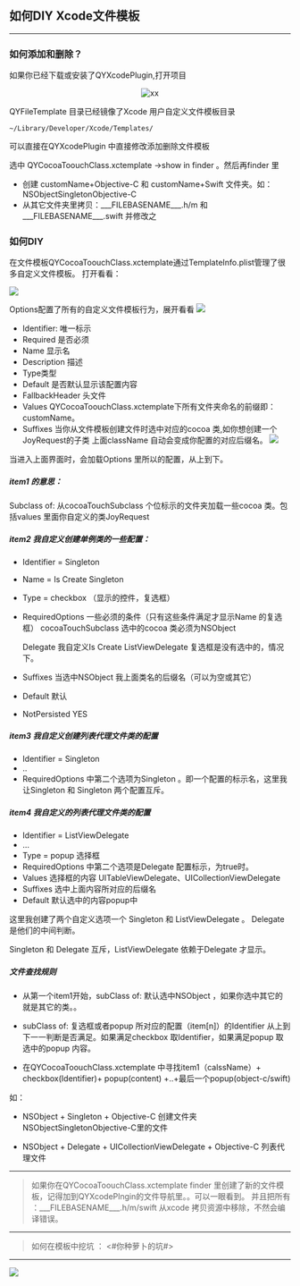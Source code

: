 ## 如何DIY Xcode文件模板
---
### 如何添加和删除？
如果你已经下载或安装了QYXcodePlugin,打开项目
 <div align='center'>

 ![xx](http://gitlab.dev/TangBin/QYXcodePlugIn/raw/master/fileTemplte/fileTemplt.png)
</div>

QYFileTemplate 目录已经镜像了Xcode 用户自定义文件模板目录

	~/Library/Developer/Xcode/Templates/

可以直接在QYXcodePlugin 中直接修改添加删除文件模板

选中 QYCocoaToouchClass.xctemplate ->show  in finder 。然后再finder 里 

- 创建 customName+Objective-C 和 customName+Swift 文件夹。如：NSObjectSingletonObjective-C
- 从其它文件夹里拷贝：\_\_\_FILEBASENAME\_\_\_\.h/m 和 \_\_\_FILEBASENAME\_\_\_.swift 并修改之


### 如何DIY

在文件模板QYCocoaToouchClass.xctemplate通过TemplateInfo.plist管理了很多自定义文件模板。
打开看看：

![](http://gitlab.dev/TangBin/QYXcodePlugIn/raw/master/fileTemplte/templtPlist.png)

Options配置了所有的自定义文件模板行为，展开看看
![](http://gitlab.dev/TangBin/QYXcodePlugIn/raw/master/fileTemplte/templtPlist1.png)

- Identifier: 唯一标示
- Required 是否必须
- Name 显示名
- Description 描述
- Type类型
- Default 是否默认显示该配置内容
- FallbackHeader 头文件
- Values QYCocoaToouchClass.xctemplate下所有文件夹命名的前缀即：customName。
- Suffixes 当你从文件模板创建文件时选中对应的cocoa 类,如你想创建一个JoyRequest的子类
上面className 自动会变成你配置的对应后缀名。
  ![](http://gitlab.dev/TangBin/QYXcodePlugIn/raw/master/fileTemplte/templtPlist2.png)
  
  
当进入上面界面时，会加载Options 里所以的配置，从上到下。

##### item1 的意思： 

   Subclass of: 从cocoaTouchSubclass 个位标示的文件夹加载一些cocoa 类。包括values 里面你自定义的类JoyRequest

##### item2 我自定义创建单例类的一些配置：

 - Identifier = Singleton
 - Name = Is Create Singleton
 - Type = checkbox （显示的控件，复选框）
 - RequiredOptions 一些必须的条件（只有这些条件满足才显示Name 的复选框）
   cocoaTouchSubclass 选中的cocoa 类必须为NSObject 
   
   Delegate 我自定义Is Create ListViewDelegate 复选框是没有选中的，情况下。

 - Suffixes 当选中NSObject 我上面类名的后缀名（可以为空或其它） 
 - Default 默认
 - NotPersisted YES

##### item3 我自定义创建列表代理文件类的配置

  - Identifier = Singleton
  - ..
  - RequiredOptions 中第二个选项为Singleton 。即一个配置的标示名，这里我让Singleton 和  Singleton 两个配置互斥。

##### item4 我自定义的列表代理文件类的配置

   - Identifier = ListViewDelegate
   - ...
   - Type = popup 选择框
   - RequiredOptions 中第二个选项是Delegate 配置标示，为true时。
   - Values  选择框的内容
     UITableViewDelegate、UICollectionViewDelegate
   - Suffixes 选中上面内容所对应的后缀名
   - Default 默认选中的内容popup中
   


这里我创建了两个自定义选项一个 Singleton  和  ListViewDelegate 。
Delegate 是他们的中间判断。

Singleton 和  Delegate 互斥，ListViewDelegate 依赖于Delegate 才显示。

##### 文件查找规则

 - 从第一个item1开始，subClass of: 默认选中NSObject ，如果你选中其它的就是其它的类。。
 - subClass of:  复选框或者popup 所对应的配置（item[n]）的Identifier 从上到下一一判断是否满足。如果满足checkbox 取Identifier，如果满足popup 取选中的popup 内容。 
   
 - 在QYCocoaToouchClass.xctemplate 中寻找item1（calssName）+ checkbox(Identifier)+ popup(content) +..+最后一个popup(object-c/swift)  
 
 如：
  
 - NSObject + Singleton + Objective-C 创建文件夹NSObjectSingletonObjective-C里的文件
 
 -  NSObject + Delegate + UICollectionViewDelegate + Objective-C 列表代理文件
 
 
 ---
 > 如果你在QYCocoaToouchClass.xctemplate finder 里创建了新的文件模板，记得加到QYXcodePlngin的文件导航里。。可以一眼看到。 并且把所有
  ：\_\_\_FILEBASENAME\_\_\_\.h/m/swift 从xcode 拷贝资源中移除，不然会编译错误。
  
 ---
  > 如何在模板中挖坑 ： <#你种萝卜的坑#>
  
 ---
  
![](http://gitlab.dev/TangBin/QYXcodePlugIn/raw/master/fileTemplte/templtPlist3.png)